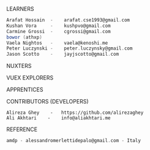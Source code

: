 LEARNERS

```scala
Arafat Hossain  -    arafat.cse1993@gmail.com
Kushan Vora     -    kushpvo@gmail.com
Carmine Grossi  -    cgrossi@gmail.com
bowor (athxp)
Vaela Nightos   -    vaela@kenoshi.me
Peter Luczynski -    peter.luczynsky@gmail.com
Jason Scotto    -    jayjscotto@gmail.com

```

NUXTERS

VUEX EXPLORERS

APPRENTICES

CONTRIBUTORS (DEVELOPERS)

```
Alireza Ghey    -   https://github.com/alirezaghey
Ali Akhtari    -    info@aliakhtari.me
```

REFERENCE

```scala
amdp - alessandromerlettidepalo@gmail.com - Italy
```
